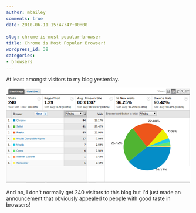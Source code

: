 ```yaml
---
author: mbailey
comments: true
date: 2010-06-11 15:47:47+00:00

slug: chrome-is-most-popular-browser
title: Chrome is Most Popular Browser!
wordpress_id: 38
categories:
- browsers
---
```


At least amongst visitors to my blog yesterday.

![Browser usage](../images/2010-06-11-chrome-is-most-popular-browser/browser_usage1.png)

And no, I don't normally get 240 visitors to this blog but I'd just made an
announcement that obviously appealed to people with good taste in browsers!
